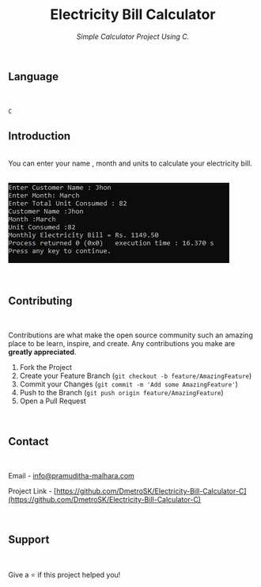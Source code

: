 <h1 align="center">Electricity Bill Calculator</h1>
<p align="center"><i>Simple Calculator Project Using C.</i></p>

<br>

## Language

<br>

```sh
C
```

## Introduction

<br>
You can enter your name , month and units to calculate your electricity bill.
<br>
<br>

![](header.png)

<br>

## Contributing

<br>

Contributions are what make the open source community such an amazing place to be learn, inspire, and create. Any contributions you make are **greatly appreciated**.

1. Fork the Project
2. Create your Feature Branch (`git checkout -b feature/AmazingFeature`)
3. Commit your Changes (`git commit -m 'Add some AmazingFeature'`)
4. Push to the Branch (`git push origin feature/AmazingFeature`)
5. Open a Pull Request

<br>

<!-- CONTACT -->
## Contact

<br>

Email - info@pramuditha-malhara.com

Project Link - [https://github.com/DmetroSK/Electricity-Bill-Calculator-C](https://github.com/DmetroSK/Electricity-Bill-Calculator-C)

<br>

## Support

<br>

Give a ⭐️ if this project helped you!



